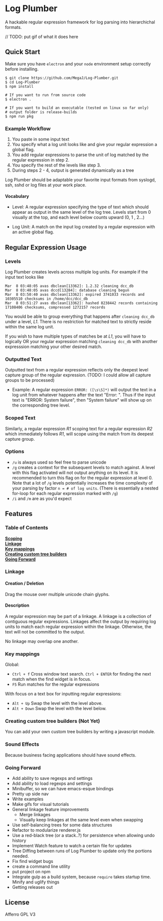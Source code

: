 # Log Plumber

A hackable regular expression framework for log parsing into hierarchichal formats.

// TODO: put gif of what it does here

## Quick Start

Make sure you have `electron` and your `node` environment setup correctly before installing.

```
$ git clone https://github.com/MegaJ/Log-Plumber.git
$ cd Log-Plumber
$ npm install

# If you want to run from source code
$ electron .

# If you want to build an executable (tested on linux so far only)
# output folder is release-builds
$ npm run pkg
```

### Example Workflow

1. You paste in some input text
2. You specify what a log unit looks like and give your regular expression a global flag.
3. You add regular expressions to parse the unit of log matched by the regular expression in step 2.
4. You specify the rest of the levels like step 3.
5. During steps 2 - 4, output is generated dynamically as a tree

Log Plumber should be adaptable your favorite input formats from syslogd, ssh, sshd or log files at your work place.

#### Vocabulary

* Level: A regular expression specifying the type of text which should appear as output in the same level of the log tree. Levels start from 0 visually at the top, and  each level below counts upward (0, 1 , 2...)

* Log Unit: A match on the input log created by a regular expression with an active global flag.




## Regular Expression Usage

### Levels

Log Plumber creates levels across multiple log units. For example if the input text looks like

``` 
Mar  8 03:48:05 avas dbclean[13362]: 1.2.32 cleaning dcc_db
Mar  8 03:48:05 avas dccd[13284]: database cleaning begun
Mar  8 03:50:40 avas dbclean[13362]: expired 3741033 records and 10305510 checksums in /home/dcc/dcc_db
Mar  8 03:51:27 avas dbclean[13362]: hashed 8238442 records containing 17108406 checksums, compressed 1272157 records
```

You would be able to group everything that happens after `cleaning dcc_db` under a level, *L1*. There is no restriction for matched text to strictly reside within the same log unit.

If you wish to have multiple types of matches be at *L1*, you will have to logically OR your regular expression matching `cleaning dcc_db` with another expresssion matching your other desired match.

### Outputted Text
Outputted text from a regular expression reflects only the deepest level capture group of the regular expression. (TODO: I could allow all capture groups to be processed) 
* Example: A regular expression `ERROR: ([\s\S]*)` will output the text in a log unit from whatever happens after the text "Error: ". Thus if the input text is "ERROR: System failure", then "System failure" will show up on the corresponding tree level.

### Scoped Text
Similarly, a regular expression *R1* scoping text for a regular expression *R2* which immediately follows *R1*, will scope using the match from its deepest capture group.

### Options


* `/u` is always used so feel free to parse unicode
* `/g` creates a context for the subsequent levels to match against. A level with this flag activated will not output anything on its level. It is recommended to turn this flag on for the regular expression at level 0. Note that a lot of `/g` levels potentially increases the time complexity of your parsing by factor `n = # of log units`. (There is essentially a nested for-loop for each regular expression marked with `/g`) 
* `/i` and `/m` are as you'd expect

## Features
	
### Table of Contents
 
**[Scoping](#scoping)**  
**[Linkage](#linkage)**     
**[Key mappings](#keymappings)**      
**[Creating custom tree builders](#Creating-custom-tree-builders)**  
**[Going Forward](#next-steps)**  


### Linkage

#### Creation / Deletion

Drag the mouse over multiple unicode chain glyphs.

#### Description

A regular expression may be part of a linkage. A linkage is a collection of contiguous regular expressions. Linkages affect the output by requiring log units to match each regular expression within the linkage. Otherwise, the text will not be committed to the output.

No linkage may overlap one another.



### Key mappings
Global:
* `Ctrl + f` Cross window text search. `Ctrl + ENTER` for finding the next match when the find widget is in focus.
* `F5` Run matches for the regular expressions

With focus on a text box for inputting regular expressions:
* `Alt + Up` Swap the level with the level above.
* `Alt + Down` Swap the level with the level below.

### Creating custom tree builders (Not Yet)

You can add your own custom tree builders by writing a javascript module.

### Sound Effects
Because business facing applications should have sound effects.

### Going Forward
* Add ability to save regexps and settings
* Add ability to load regexps and settings
* Minibuffer, so we can have emacs-esque bindings
* Pretty up side nav
* Write examples
* Make gifs for visual tutorials
* General linkage feature improvements
 	* Merge linkages
 	* Visually keep linkages at the same level even when swapping
* Use self-balancing trees for some data structures
* Refactor to modularize renderer.js
* Use a red-black tree (or a stack..?) for persistence when allowing undo history
* Implement Watch feature to watch a certain file for updates
* Tree Diffing between runs of Log Plumber to update only the portions needed.
* Fix find widget bugs
* create a command line utility
* put project on npm
* Integrate gulp as a build system, because `require` takes startup time. Minify and uglify things
* Getting releases out

## License
Afferro GPL V3

